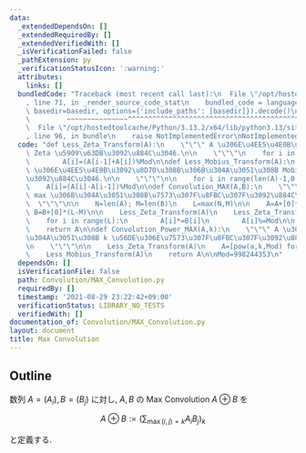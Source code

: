 ```yaml
---
data:
  _extendedDependsOn: []
  _extendedRequiredBy: []
  _extendedVerifiedWith: []
  _isVerificationFailed: false
  _pathExtension: py
  _verificationStatusIcon: ':warning:'
  attributes:
    links: []
  bundledCode: "Traceback (most recent call last):\n  File \"/opt/hostedtoolcache/Python/3.13.2/x64/lib/python3.13/site-packages/onlinejudge_verify/documentation/build.py\"\
    , line 71, in _render_source_code_stat\n    bundled_code = language.bundle(stat.path,\
    \ basedir=basedir, options={'include_paths': [basedir]}).decode()\n          \
    \         ~~~~~~~~~~~~~~~^^^^^^^^^^^^^^^^^^^^^^^^^^^^^^^^^^^^^^^^^^^^^^^^^^^^^^^^^^^^^^^^^^\n\
    \  File \"/opt/hostedtoolcache/Python/3.13.2/x64/lib/python3.13/site-packages/onlinejudge_verify/languages/python.py\"\
    , line 96, in bundle\n    raise NotImplementedError\nNotImplementedError\n"
  code: "def Less_Zeta_Transform(A):\n    \"\"\" A \u306E\u4EE5\u4E0B\u3092\u8D70\u308B\
    \ Zeta \u5909\u63DB\u3092\u884C\u3046.\n\n    \"\"\"\n    for i in range(1,len(A)):\n\
    \        A[i]=(A[i-1]+A[i])%Mod\n\ndef Less_Mobius_Transform(A):\n    \"\"\" A\
    \ \u306E\u4EE5\u4E0B\u3092\u8D70\u308B\u306B\u304A\u3051\u308B Mobius \u5909\u63DB\
    \u3092\u884C\u3046.\n\n    \"\"\"\n\n    for i in range(len(A)-1,0,-1):\n    \
    \    A[i]=(A[i]-A[i-1])%Mod\n\ndef Convolution_MAX(A,B):\n    \"\"\" A,B \u306E\
    \ max \u306B\u304A\u3051\u308B\u7573\u307F\u8FBC\u307F\u3092\u884C\u3046.\n  \
    \  \"\"\"\n\n    N=len(A); M=len(B)\n    L=max(N,M)\n\n    A=A+[0]*(L-N)\n   \
    \ B=B+[0]*(L-M)\n\n    Less_Zeta_Transform(A)\n    Less_Zeta_Transform(B)\n\n\
    \    for i in range(L):\n        A[i]*=B[i]\n        A[i]%=Mod\n\n    Less_Mobius_Transform(A)\n\
    \    return A\n\ndef Convolution_Power_MAX(A,k):\n    \"\"\" A \u306E max \u306B\
    \u304A\u3051\u308B k \u56DE\u306E\u7573\u307F\u8FBC\u307F\u3092\u884C\u3046.\n\
    \n    \"\"\"\n\n    Less_Zeta_Transform(A)\n    A=[pow(a,k,Mod) for a in A]\n\
    \    Less_Mobius_Transform(A)\n    return A\n\nMod=998244353\n"
  dependsOn: []
  isVerificationFile: false
  path: Convolution/MAX_Convolution.py
  requiredBy: []
  timestamp: '2021-08-29 23:22:42+09:00'
  verificationStatus: LIBRARY_NO_TESTS
  verifiedWith: []
documentation_of: Convolution/MAX_Convolution.py
layout: document
title: Max Convolution
---
```


## Outline

数列 $A=(A_i), B=(B_j)$ に対し, $A,B$ の Max Convolution $A \oplus B$ を

$$A \oplus B:=\left(\sum_{\max(i,j)=k} A_i B_j \right)_k$$

と定義する.
